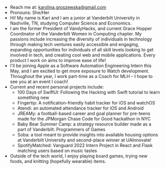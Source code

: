 - Reach me at: karolina.groszewska@gmail.com
- Pronouns: She/Her
- Hi! My name is Kari and I am a junior at Vanderbilt University in Nashville, TN, studying Computer Science and Economics. 
- I am the former President of VandyHacks, and current Grace Hopper Coordinator of the Vanderbilt Women in Computing chapter. My passions include increasing the diversity of individuals in technology through making tech ventures easily accessible and engaging, expanding opportunities for individuals of all skill levels looking to get involved in tech, and creating cool web and mobile applications. Every product I work on aims to improve ease of life!
- I'll be joining Apple as a Software Automation Engineering Intern this May, and I am excited to get more exposure to Watch development. Throughout the year, I work part-time as a Coach for MLH – I hope to see you at an event I coach! 
- Current and recent personal projects include:
    - 100 Days of SwiftUI: Following the Hacking with Swift tutorial to learn something new 
    - Fingertip: A notification-friendly habit tracker for iOS and watchOS
    - Atendi: an automated attendance tracker for iOS and Android 
    - JREAMy: a football-based career and goal planner for pre-teens made for the JPMorgan Chase Code for Good hackathon in NYC 
    - Baby Bear Summer Camp: a strategy resource builder made as a part of Vanderbilt: Programmers of Games 
    - Soba: a tool meant to provide insights into available housing options at Vanderbilt University and second-place winner at UAInnovate!
    - SpotifyMatched: Vanguard 2022 Intern Project in React and Flask matching users based on music tastes
- Outside of the tech world, I enjoy playing board games, trying new foods, and knitting (hopefully wearable) items.
<!--
**KarolinaGroszewska/KarolinaGroszewska** is a ✨ _special_ ✨ repository because its `README.md` (this file) appears on your GitHub profile.

Here are some ideas to get you started:

- 🔭 I’m currently working on ...
- 🌱 I’m currently learning ...
- 👯 I’m looking to collaborate on ...
- 🤔 I’m looking for help with ...
- 💬 Ask me about ...
- 📫 How to reach me: ...
- 😄 Pronouns: ...
- ⚡ Fun fact: ...
-->
